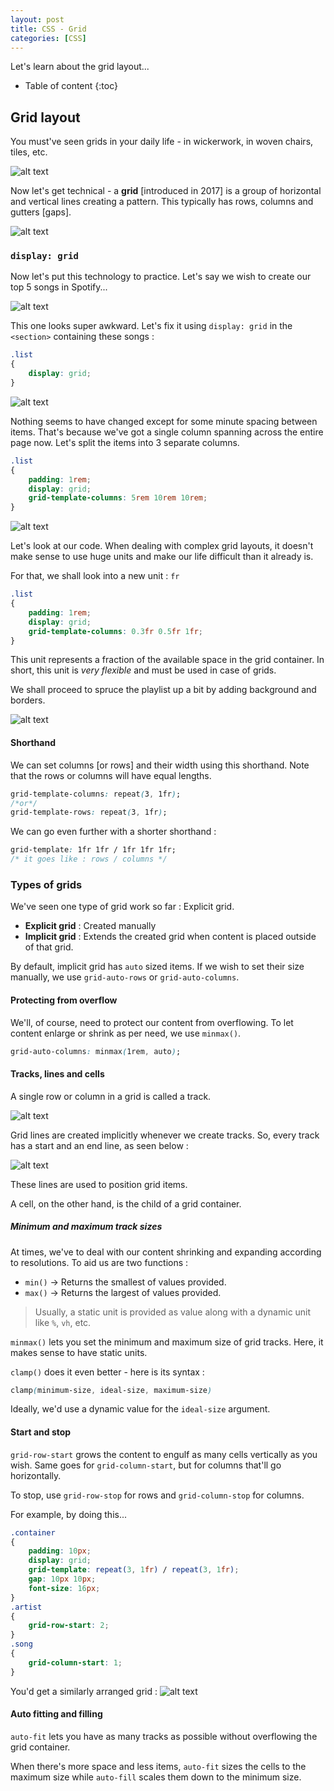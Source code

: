 ```yaml
---
layout: post
title: CSS - Grid
categories: [CSS]
---
```


Let's learn about the grid layout...

* Table of content
{:toc}

## Grid layout

You must've seen grids in your daily life - in wickerwork, in woven chairs, tiles, etc.

![alt text](../../images/img59.webp)

Now let's get technical - a **grid** [introduced in 2017] is a group of horizontal and vertical lines creating a pattern. This typically has rows, columns and gutters [gaps].

![alt text](../../images/img60.png)

### ``display: grid``

Now let's put this technology to practice. Let's say we wish to create our top 5 songs in Spotify...

![alt text](../../images/img61.png)

This one looks super awkward. Let's fix it using ``display: grid`` in the `<section>` containing these songs :

```css
.list
{
    display: grid;
}
```

![alt text](../../images/img62.png)

Nothing seems to have changed except for some minute spacing between items. That's because we've got a single column spanning across the entire page now. Let's split the items into 3 separate columns.

```css
.list
{
    padding: 1rem;
    display: grid;
    grid-template-columns: 5rem 10rem 10rem;
}
```

![alt text](../../images/img63.png)

Let's look at our code. When dealing with complex grid layouts, it doesn't make sense to use huge units and make our life difficult than it already is.

For that, we shall look into a new unit : `fr`

```css
.list
{
    padding: 1rem;
    display: grid;
    grid-template-columns: 0.3fr 0.5fr 1fr;
}
```

This unit represents a fraction of the available space in the grid container. In short, this unit is *very flexible* and must be used in case of grids.

We shall proceed to spruce the playlist up a bit by adding background and borders.

![alt text](../../images/img64.png)

#### Shorthand

We can set columns [or rows] and their width using this shorthand. Note that the rows or columns will have equal lengths.

```css
grid-template-columns: repeat(3, 1fr);
/*or*/
grid-template-rows: repeat(3, 1fr);
```

We can go even further with a shorter shorthand :

```css
grid-template: 1fr 1fr / 1fr 1fr 1fr;
/* it goes like : rows / columns */
```

### Types of grids

We've seen one type of grid work so far : Explicit grid.

* **Explicit grid** : Created manually
* **Implicit grid** : Extends the created grid when content is placed outside of that grid.

By default, implicit grid has `auto` sized items. If we wish to set their size manually, we use ``grid-auto-rows`` or ``grid-auto-columns``.

#### Protecting from overflow

We'll, of course, need to protect our content from overflowing. To let content enlarge or shrink as per need, we use ``minmax()``.

```css
grid-auto-columns: minmax(1rem, auto);
```

#### Tracks, lines and cells

A single row or column in a grid is called a track.

![alt text](../../images/img71.png)

Grid lines are created implicitly whenever we create tracks. So, every track has a start and an end line, as seen below :

![alt text](../../images/img72.png)

These lines are used to position grid items.

A cell, on the other hand, is the child of a grid container.

##### Minimum and maximum track sizes

At times, we've to deal with our content shrinking and expanding according to resolutions. To aid us are two functions :

- `min()` -> Returns the smallest of values provided.
- `max()` -> Returns the largest of values provided.

> Usually, a static unit is provided as value along with a dynamic unit like `%`, `vh`, etc.

`minmax()` lets you set the minimum and maximum size of grid tracks. Here, it makes sense to have static units.

`clamp()` does it even better - here is its syntax :

```css
clamp(minimum-size, ideal-size, maximum-size)
```

Ideally, we'd use a dynamic value for the `ideal-size` argument.

#### Start and stop

`grid-row-start` grows the content to engulf as many cells vertically as you wish. Same goes for `grid-column-start`, but for columns that'll go horizontally.

To stop, use `grid-row-stop` for rows and `grid-column-stop` for columns.

For example, by doing this...

```css
.container
{
    padding: 10px;
    display: grid;
    grid-template: repeat(3, 1fr) / repeat(3, 1fr);
    gap: 10px 10px;
    font-size: 16px;
}
.artist
{
    grid-row-start: 2;
}
.song
{
    grid-column-start: 1;
}
```

You'd get a similarly arranged grid :
![alt text](image-2.png)

#### Auto fitting and filling

`auto-fit` lets you have as many tracks as possible without overflowing the grid container.

When there's more space and less items, `auto-fit` sizes the cells to the maximum size while `auto-fill` scales them down to the minimum size.
